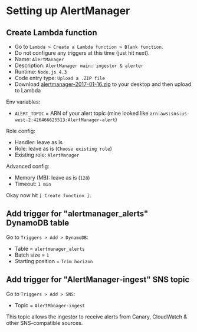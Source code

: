 Setting up AlertManager
=======================


Create Lambda function
----------------------

- Go to `Lambda > Create a Lambda function > Blank function`.
- Do not configure any triggers at this time (just hit next).
- Name: `AlertManager`
- Description: `AlertManager main: ingestor & alerter`
- Runtime: `Node.js 4.3`
- Code entry type: `Upload a .ZIP file`
- Download
  [alertmanager-2017-01-16.zip](https://s3.amazonaws.com/files.function61.com/alertmanager/alertmanager-2017-01-16.zip)
  to your desktop and then upload to Lambda

Env variables:

- `ALERT_TOPIC` = ARN of your alert topic (mine looked like `arn:aws:sns:us-west-2:426466625513:AlertManager-alert`)

Role config:

- Handler: leave as is
- Role: leave as is (`Choose existing role`)
- Existing role: `AlertManager`

Advanced config:

- Memory (MB): leave as is (`128`)
- Timeout: `1 min`

Okay now hit `[ Create function ]`.


Add trigger for "alertmanager_alerts" DynamoDB table
----------------------------------------------------

Go to `Triggers > Add > DynamoDB`:

- Table = `alertmanager_alerts`
- Batch size = `1`
- Starting position = `Trim horizon`


Add trigger for "AlertManager-ingest" SNS topic
-----------------------------------------------

Go to `Triggers > Add > SNS`:

- Topic = `AlertManager-ingest`

This topic allows the ingestor to receive alerts from Canary, CloudWatch & other SNS-compatible sources.

